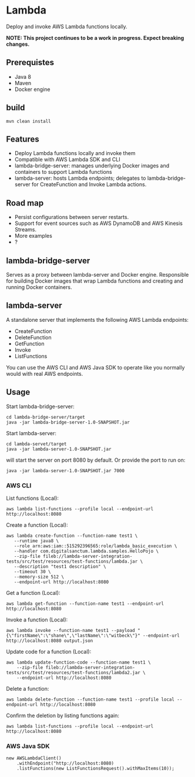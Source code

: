 
# Lambda

Deploy and invoke AWS Lambda functions locally.

**NOTE: This project continues to be a work in progress. Expect breaking changes.**


## Prerequistes

- Java 8
- Maven
- Docker engine

## build

    mvn clean install
    
## Features
- Deploy Lambda functions locally and invoke them
- Compatible with AWS Lambda SDK and CLI
- lambda-bridge-server: manages underlying Docker images and containers to support Lambda functions
- lambda-server: hosts Lambda endpoints; delegates to lambda-bridge-server for CreateFunction and Invoke Lambda actions. 

## Road map

- Persist configurations between server restarts.
- Support for event sources such as AWS DynamoDB and AWS Kinesis Streams.
- More examples
- ?

## lambda-bridge-server

Serves as a proxy between lambda-server and Docker engine. Responsible for building Docker images that wrap Lambda functions 
and creating and running Docker containers.

## lambda-server

A standalone server that implements the following AWS Lambda endpoints:

- CreateFunction
- DeleteFunction
- GetFunction
- Invoke
- ListFunctions

You can use the AWS CLI and AWS Java SDK to operate like you normally would with real AWS endpoints.

## Usage

Start lambda-bridge-server:

    cd lambda-bridge-server/target    
    java -jar lambda-bridge-server-1.0-SNAPSHOT.jar

Start lambda-server:

    cd lambda-servet/target    
    java -jar lambda-server-1.0-SNAPSHOT.jar 
   
will start the server on port 8080 by default. Or provide the port to run on:
    
    java -jar lambda-server-1.0-SNAPSHOT.jar 7000

### AWS CLI
    
List functions (Local):
    
    aws lambda list-functions --profile local --endpoint-url http://localhost:8080
       
Create a function (Local):       
       
    aws lambda create-function --function-name test1 \
       --runtime java8 \
       --role arn:aws:iam::515292396565:role/lambda_basic_execution \
       --handler com.digitalsanctum.lambda.samples.HelloPojo \
       --zip-file fileb://lambda-server-integration-tests/src/test/resources/test-functions/lambda.jar \
       --description "test1 description" \
       --timeout 30 \
       --memory-size 512 \
       --endpoint-url http://localhost:8080
                  
Get a function (Local):       
    
    aws lambda get-function --function-name test1 --endpoint-url http://localhost:8080    
    
Invoke a function (Local):    
    
    aws lambda invoke --function-name test1 --payload "{\"firstName\":\"shane\",\"lastName\":\"witbeck\"}" --endpoint-url http://localhost:8080 output.json    
                
Update code for a function (Local):

    aws lambda update-function-code --function-name test1 \
        --zip-file fileb://lambda-server-integration-tests/src/test/resources/test-functions/lambda2.jar \
        --endpoint-url http://localhost:8080            
    
Delete a function:

    aws lambda delete-function --function-name test1 --profile local --endpoint-url http://localhost:8080
    
Confirm the deletion by listing functions again:

    aws lambda list-functions --profile local --endpoint-url http://localhost:8080   
    
### AWS Java SDK
    
    new AWSLambdaClient()
        .withEndpoint("http://localhost:8080)
        .listFunctions(new ListFunctionsRequest().withMaxItems(10));
        
        
